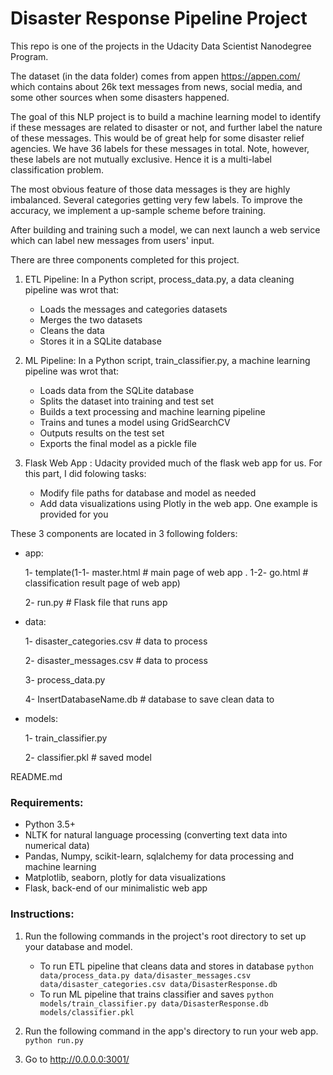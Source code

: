 # Disaster Response Pipeline Project

This repo is one of the projects in the Udacity Data Scientist Nanodegree Program.

The dataset (in the data folder) comes from appen https://appen.com/ which contains about 26k text messages from news, social media, and some other sources when some disasters happened.

The goal of this NLP project is to build a machine learning model to identify if these messages are related to disaster or not, and further label the nature of these messages. This would be of great help for some disaster relief agencies. We have 36 labels for these messages in total. Note, however, these labels are not mutually exclusive. Hence it is a multi-label classification problem.

The most obvious feature of those data messages is they are highly imbalanced. Several categories getting very few labels. To improve the accuracy, we implement a up-sample scheme before training.

After building and training such a model, we can next launch a web service which can label new messages from users' input.

There are three components completed for this project.

1. ETL Pipeline: In a Python script, process_data.py,  a data cleaning pipeline was wrot that:

   - Loads the messages and categories datasets
   - Merges the two datasets
   - Cleans the data
   - Stores it in a SQLite database
2. ML Pipeline: In a Python script, train_classifier.py,  a machine learning pipeline was wrot that:

   - Loads data from the SQLite database
   - Splits the dataset into training and test set
   - Builds a text processing and machine learning pipeline
   - Trains and tunes a model using GridSearchCV
   - Outputs results on the test set
   - Exports the final model as a pickle file
3. Flask Web App : Udacity provided much of the flask web app for us. For this part, I did folowing tasks:

   - Modify file paths for database and model as needed
   - Add data visualizations using Plotly in the web app. One example is provided for you

These 3 components are located in 3 following folders:
- app: 

    1- template(1-1- master.html # main page of web app . 1-2- go.html # classification result page of web app)

    2- run.py # Flask file that runs app

- data:

    1- disaster_categories.csv # data to process

    2- disaster_messages.csv # data to process

    3- process_data.py

    4- InsertDatabaseName.db # database to save clean data to

- models:

    1- train_classifier.py

    2- classifier.pkl # saved model

README.md



### Requirements:
 - Python 3.5+
 - NLTK for natural language processing (converting text data into numerical data)
 - Pandas, Numpy, scikit-learn, sqlalchemy for data processing and machine learning
 - Matplotlib, seaborn, plotly for data visualizations
 - Flask, back-end of our minimalistic web app

### Instructions:
1. Run the following commands in the project's root directory to set up your database and model.

    - To run ETL pipeline that cleans data and stores in database
        `python data/process_data.py data/disaster_messages.csv data/disaster_categories.csv data/DisasterResponse.db`
    - To run ML pipeline that trains classifier and saves
        `python models/train_classifier.py data/DisasterResponse.db models/classifier.pkl`

2. Run the following command in the app's directory to run your web app.
    `python run.py`

3. Go to http://0.0.0.0:3001/
